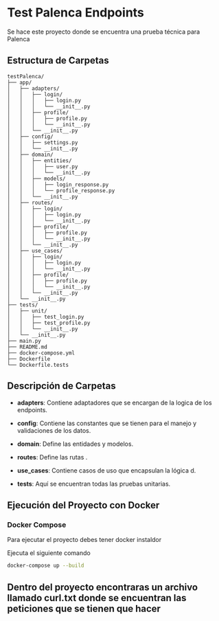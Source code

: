 # Test Palenca Endpoints

Se hace este proyecto donde se encuentra una prueba técnica para Palenca

## Estructura de Carpetas


```plaintext
testPalenca/
├── app/
│   ├── adapters/
│   │   ├── login/
│   │   │   ├── login.py
│   │   │   └── __init__.py
│   │   ├── profile/
│   │   │   ├── profile.py
│   │   │   └── __init__.py
│   │   └── __init__.py
│   ├── config/
│   │   ├── settings.py
│   │   └── __init__.py
│   ├── domain/
│   │   ├── entities/
│   │   │   ├── user.py
│   │   │   └── __init__.py
│   │   ├── models/
│   │   │   ├── login_response.py
│   │   │   └── profile_response.py
│   │   └── __init__.py
│   ├── routes/
│   │   ├── login/
│   │   │   ├── login.py
│   │   │   └── __init__.py
│   │   ├── profile/
│   │   │   ├── profile.py
│   │   │   └── __init__.py
│   │   └── __init__.py
│   ├── use_cases/
│   │   ├── login/
│   │   │   ├── login.py
│   │   │   └── __init__.py
│   │   ├── profile/
│   │   │   ├── profile.py
│   │   │   └── __init__.py
│   │   └── __init__.py
│   └── __init__.py
├── tests/
│   ├── unit/
│   │   ├── test_login.py
│   │   ├── test_profile.py
│   │   └── __init__.py
│   └── __init__.py
├── main.py
├── README.md
├── docker-compose.yml
├── Dockerfile
└── Dockerfile.tests
```

## Descripción de Carpetas

- **adapters**: Contiene adaptadores que se encargan de la logica de los endpoints.

- **config**: Contiene las constantes que se tienen para el manejo y validaciones de los datos. 

- **domain**: Define las entidades y modelos.

- **routes**: Define las rutas .

- **use_cases**: Contiene casos de uso que encapsulan la lógica d.

- **tests**: Aquí se encuentran todas las pruebas unitarias.

## Ejecución del Proyecto con Docker

### Docker Compose

Para ejecutar el proyecto  debes tener docker instaldor

Ejecuta el siguiente comando 
```bash
docker-compose up --build
```

## Dentro del proyecto encontraras un archivo llamado curl.txt donde se encuentran las peticiones que se tienen que hacer
